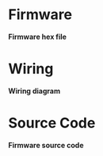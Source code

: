 # Firmware
**Firmware hex file**  

# Wiring
**Wiring diagram**

# Source Code
**Firmware source code**
